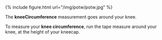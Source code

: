 {% include figure.html url="/img/potw/potw.jpg" %}

The **kneeCircumference** measurement goes around your knee.

To measure your **knee circumference**, run the tape measure around your knee, at the height of your kneecap.
